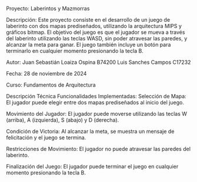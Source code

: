 Proyecto: Laberintos y Mazmorras

Descripción: Este proyecto consiste en el desarrollo de un juego de laberinto con dos mapas prediseñados, utilizando la arquitectura MIPS y gráficos bitmap. El objetivo del juego es que el jugador se mueva a través del laberinto utilizando las teclas WASD, sin poder atravesar las paredes, y alcanzar la meta para ganar. El juego también incluye un botón para terminarlo en cualquier momento presionando la tecla B.

Autor: 
Juan Sebastián Loaiza Ospina B74200
Luis Sanches Campos C17232

Fecha: 28 de noviembre de 2024

Curso: Fundamentos de Arquitectura

Descripción Técnica
Funcionalidades Implementadas:
Selección de Mapa: El jugador puede elegir entre dos mapas prediseñados al inicio del juego.

Movimiento del Jugador: El jugador puede moverse utilizando las teclas W (arriba), A (izquierda), S (abajo) y D (derecha).

Condición de Victoria: Al alcanzar la meta, se muestra un mensaje de felicitación y el juego se termina.

Restricciones de Movimiento: El jugador no puede atravesar las paredes del laberinto.

Finalización del Juego: El jugador puede terminar el juego en cualquier momento presionando la tecla B.
